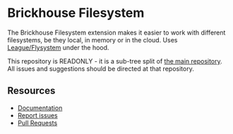 Brickhouse Filesystem
=====================

The Brickhouse Filesystem extension makes it easier to work with different filesystems, be they local, in memory or in the cloud. Uses [League/Flysystem](https://github.com/thephpleague/Flysystem) under the hood.

This repository is READONLY - it is a sub-tree split of [the main repository](https://github.com/brickhouse-php/brickhouse/). All issues and suggestions should be directed at that repository.

Resources
---------

 * [Documentation](https://github.com/brickhouse-php/brickhouse/)
 * [Report issues](https://github.com/brickhouse-php/brickhouse/issues)
 * [Pull Requests](https://github.com/brickhouse-php/brickhouse/pulls)